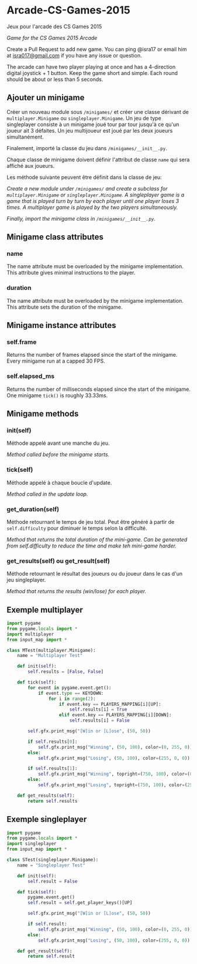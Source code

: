 # Arcade-CS-Games-2015
Jeux pour l'arcade des CS Games 2015

*Game for the CS Games 2015 Arcade*

Create a Pull Request to add new game. You can ping @isra17 or email him at [isra017@gmail.com](mailto:isra017@gmail.com) if you have any issue or question.

The arcade can have two player playing at once and has a 4-direction digital joystick + 1 button. Keep the game short and simple. Each round should be about or less than 5 seconds.

## Ajouter un minigame
Créer un nouveau module sous `/minigames/` et créer une classe dérivant de `multiplayer.Minigame` ou `singleplayer.Minigame`. Un jeu de type singleplayer consiste à un minigame joué tour par tour jusqu'à ce qu'un joueur ait 3 défaites. Un jeu multijoueur est joué par les deux joueurs simultanément.

Finalement, importé la classe du jeu dans `/minigames/__init__.py`.

Chaque classe de minigame doivent définir l'attribut de classe `name` qui sera affiché aux joueurs.


Les méthode suivante peuvent être définit dans la classe de jeu:

*Create a new module under `/minigames/` and create a subclass for `multiplayer.Minigame` or `singleplayer.Minigame`. A singleplayer game is a game that is played turn by turn by each player until one player loses 3 times. A multiplayer game is played by the two players simultaneously.*

*Finally, import the minigame class in `/minigames/__init__.py`.*

## Minigame class attributes

### name
The name attribute must be overloaded by the minigame implementation. This attribute gives minimal instructions to the player.

### duration
The name attribute must be overloaded by the minigame implementation. This attribute sets the duration of the minigame.

## Minigame instance attributes

### self.frame
Returns the number of frames elapsed since the start of the minigame. Every minigame run at a capped 30 FPS.

### self.elapsed_ms
Returns the number of milliseconds elapsed since the start of the minigame. One minigame `tick()` is roughly 33.33ms.

## Minigame methods

### init(self)
Méthode appelé avant une manche du jeu.

*Method called before the minigame starts.*

### tick(self)
Méthode appelé à chaque boucle d'update.

*Method called in the update loop.*

### get\_duration(self)
Méthode retournant le temps de jeu total. Peut être généré à partir de `self.difficulty` pour diminuer le temps selon la difficulté.

*Method that returns the total duration of the mini-game. Can be generated from self.difficulty to reduce the time and make teh mini-game harder.*

### get\_results(self) ou get\_result(self)
Méthode retournant le résultat des joueurs ou du joueur dans le cas d'un jeu singleplayer.

*Method that returns the results (win/lose) for each player.*

## Exemple multiplayer
```python
import pygame
from pygame.locals import *
import multiplayer
from input_map import *

class MTest(multiplayer.Minigame):
    name = "Multiplayer Test"

    def init(self):
        self.results = [False, False]

    def tick(self):
        for event in pygame.event.get():
            if event.type == KEYDOWN:
                for i in range(2):
                    if event.key == PLAYERS_MAPPING[i][UP]:
                        self.results[i] = True
                    elif event.key == PLAYERS_MAPPING[i][DOWN]:
                        self.results[i] = False

        self.gfx.print_msg("[W]in or [L]ose", (50, 50))

        if self.results[0]:
            self.gfx.print_msg("Winning", (50, 100), color=(0, 255, 0))
        else:
            self.gfx.print_msg("Losing", (50, 100), color=(255, 0, 0))

        if self.results[1]:
            self.gfx.print_msg("Winning", topright=(750, 100), color=(0, 255, 0))
        else:
            self.gfx.print_msg("Losing", topright=(750, 100), color=(255, 0, 0))

    def get_results(self):
        return self.results
```

## Exemple singleplayer
```python
import pygame
from pygame.locals import *
import singleplayer
from input_map import *

class STest(singleplayer.Minigame):
    name = "Singleplayer Test"

    def init(self):
        self.result = False

    def tick(self):
        pygame.event.get()
        self.result = self.get_player_keys()[UP]

        self.gfx.print_msg("[W]in or [L]ose", (50, 50))

        if self.result:
            self.gfx.print_msg("Winning", (50, 100), color=(0, 255, 0))
        else:
            self.gfx.print_msg("Losing", (50, 100), color=(255, 0, 0))

    def get_result(self):
        return self.result
```
